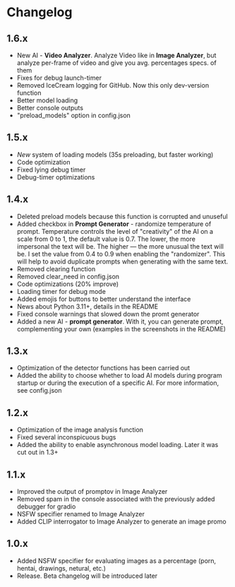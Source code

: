 # Changelog
## 1.6.x
- New AI - **Video Analyzer**. Analyze Video like in **Image Analyzer**, but analyze per-frame of video and give you avg. percentages specs. of them
- Fixes for debug launch-timer
- Removed IceCream logging for GitHub. Now this only dev-version function
- Better model loading
- Better console outputs
- "preload_models" option in config.json
## 1.5.x
- *New* system of loading models (35s preloading, but faster working)
- Code optimization
- Fixed lying debug timer
- Debug-timer optimizations
## 1.4.x
- Deleted preload models because this function is corrupted and unuseful
- Added checkbox in **Prompt Generator** - randomize temperature of prompt. Temperature controls the level of "creativity" of the AI on a scale from 0 to 1, the default value is 0.7. The lower, the more impersonal the text will be. The higher — the more unusual the text will be. I set the value from 0.4 to 0.9 when enabling the "randomizer". This will help to avoid duplicate prompts when generating with the same text.
- Removed clearing function
- Removed clear_need in config.json
- Code optimizations (20% improve)
- Loading timer for debug mode
- Added emojis for buttons to better understand the interface
- News about Python 3.11+, details in the README
- Fixed console warnings that slowed down the promt generator
- Added a new AI - **prompt generator**. With it, you can generate prompt, complementing your own (examples in the screenshots in the README)
## 1.3.x
- Optimization of the detector functions has been carried out
- Added the ability to choose whether to load AI models during program startup or during the execution of a specific AI. For more information, see config.json
## 1.2.x
- Optimization of the image analysis function
- Fixed several inconspicuous bugs
- Added the ability to enable asynchronous model loading. Later it was cut out in 1.3+
## 1.1.x
- Improved the output of promptov in Image Analyzer
- Removed spam in the console associated with the previously added debugger for gradio
- NSFW specifier renamed to Image Analyzer
- Added CLIP interrogator to Image Analyzer to generate an image promo
## 1.0.x
- Added NSFW specifier for evaluating images as a percentage (porn, hentai, drawings, netural, etc.)
- Release. Beta changelog will be introduced later